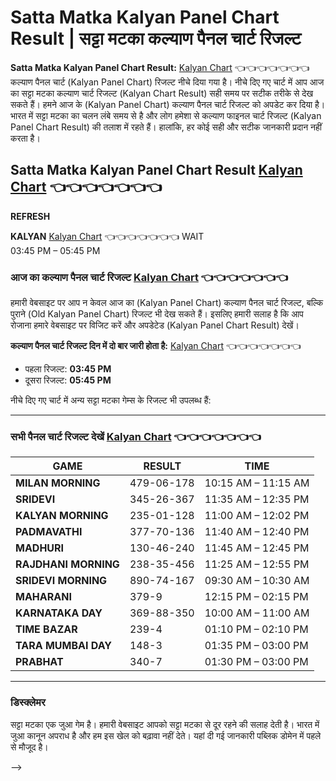 

# **Satta Matka Kalyan Panel Chart Result | सट्टा मटका कल्याण पैनल चार्ट रिजल्ट**

**Satta Matka Kalyan Panel Chart Result:**  [Kalyan Chart](https://wittyflick.com/kalyan-chart/) 👈👈👈👈👈👈👈
कल्याण पैनल चार्ट (Kalyan Panel Chart) रिजल्ट नीचे दिया गया है। नीचे दिए गए चार्ट में आप आज का सट्टा मटका कल्याण चार्ट रिजल्ट (Kalyan Chart Result) सही समय पर सटीक तरीके से देख सकते हैं। हमने आज के (Kalyan Panel Chart) कल्याण पैनल चार्ट रिजल्ट को अपडेट कर दिया है। भारत में सट्टा मटका का चलन लंबे समय से है और लोग हमेशा से कल्याण फाइनल चार्ट रिजल्ट (Kalyan Panel Chart Result) की तलाश में रहते हैं। हालांकि, हर कोई सही और सटीक जानकारी प्रदान नहीं करता है।  

## **Satta Matka Kalyan Panel Chart Result** [Kalyan Chart](https://wittyflick.com/kalyan-chart/) 👈👈👈👈👈👈👈

**REFRESH**

**KALYAN**  [Kalyan Chart](https://wittyflick.com/kalyan-chart/) 👈👈👈👈👈👈👈
WAIT  
03:45 PM – 05:45 PM  

### **आज का कल्याण पैनल चार्ट रिजल्ट**  [Kalyan Chart](https://wittyflick.com/kalyan-chart/) 👈👈👈👈👈👈👈

हमारी वेबसाइट पर आप न केवल आज का (Kalyan Panel Chart) कल्याण पैनल चार्ट रिजल्ट, बल्कि पुराने (Old Kalyan Panel Chart) रिजल्ट भी देख सकते हैं। इसलिए हमारी सलाह है कि आप रोजाना हमारे वेबसाइट पर विजिट करें और अपडेटेड (Kalyan Panel Chart Result) देखें।  

**कल्याण पैनल चार्ट रिजल्ट दिन में दो बार जारी होता है:**  [Kalyan Chart](https://wittyflick.com/kalyan-chart/) 👈👈👈👈👈👈👈
- पहला रिजल्ट: **03:45 PM**  
- दूसरा रिजल्ट: **05:45 PM**  

नीचे दिए गए चार्ट में अन्य सट्टा मटका गेम्स के रिजल्ट भी उपलब्ध हैं:  

---

### **सभी पैनल चार्ट रिजल्ट देखें** [Kalyan Chart](https://wittyflick.com/kalyan-chart/) 👈👈👈👈👈👈👈

| **GAME**            | **RESULT**   | **TIME**            |
|----------------------|--------------|---------------------|
| **MILAN MORNING**    | 479-06-178   | 10:15 AM – 11:15 AM |
| **SRIDEVI**          | 345-26-367   | 11:35 AM – 12:35 PM |
| **KALYAN MORNING**   | 235-01-128   | 11:00 AM – 12:02 PM |
| **PADMAVATHI**       | 377-70-136   | 11:40 AM – 12:40 PM |
| **MADHURI**          | 130-46-240   | 11:45 AM – 12:45 PM |
| **RAJDHANI MORNING** | 238-35-456   | 11:25 AM – 12:55 PM |
| **SRIDEVI MORNING**  | 890-74-167   | 09:30 AM – 10:30 AM |
| **MAHARANI**         | 379-9        | 12:15 PM – 02:15 PM |
| **KARNATAKA DAY**    | 369-88-350   | 10:00 AM – 11:00 AM |
| **TIME BAZAR**       | 239-4        | 01:10 PM – 02:10 PM |
| **TARA MUMBAI DAY**  | 148-3        | 01:35 PM – 03:00 PM |
| **PRABHAT**          | 340-7        | 01:30 PM – 03:00 PM |

---

### **डिस्क्लेमर**

सट्टा मटका एक जुआ गेम है। हमारी वेबसाइट आपको सट्टा मटका से दूर रहने की सलाह देती है। भारत में जुआ कानून अपराध है और हम इस खेल को बढ़ावा नहीं देते। यहां दी गई जानकारी पब्लिक डोमेन में पहले से मौजूद है।  

-->
